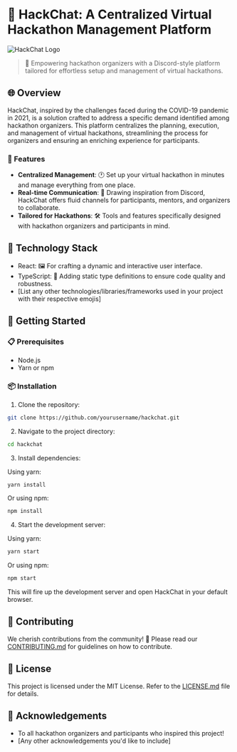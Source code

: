 # 🚀 HackChat: A Centralized Virtual Hackathon Management Platform

![HackChat Logo](./assets/logo.png) 

> 🎯 Empowering hackathon organizers with a Discord-style platform tailored for effortless setup and management of virtual hackathons.

## 🌐 Overview

HackChat, inspired by the challenges faced during the COVID-19 pandemic in 2021, is a solution crafted to address a specific demand identified among hackathon organizers. This platform centralizes the planning, execution, and management of virtual hackathons, streamlining the process for organizers and ensuring an enriching experience for participants.

### 🎉 Features

- **Centralized Management**: 🕐 Set up your virtual hackathon in minutes and manage everything from one place.
- **Real-time Communication**: 💬 Drawing inspiration from Discord, HackChat offers fluid channels for participants, mentors, and organizers to collaborate.
- **Tailored for Hackathons**: 🛠️ Tools and features specifically designed with hackathon organizers and participants in mind.

## 🔧 Technology Stack

- React: 🖼️ For crafting a dynamic and interactive user interface.
- TypeScript: 📜 Adding static type definitions to ensure code quality and robustness.
- [List any other technologies/libraries/frameworks used in your project with their respective emojis]

## 🚀 Getting Started

### 📋 Prerequisites

- Node.js
- Yarn or npm

### 📦 Installation

1. Clone the repository:

```bash
git clone https://github.com/yourusername/hackchat.git
```

2. Navigate to the project directory:

```bash
cd hackchat
```

3. Install dependencies:

Using yarn:

```bash
yarn install
```

Or using npm:

```bash
npm install
```

4. Start the development server:

Using yarn:

```bash
yarn start
```

Or using npm:

```bash
npm start
```

This will fire up the development server and open HackChat in your default browser.

## 🤝 Contributing

We cherish contributions from the community! 🌟 Please read our [CONTRIBUTING.md](./CONTRIBUTING.md) for guidelines on how to contribute.

## 📜 License

This project is licensed under the MIT License. Refer to the [LICENSE.md](./LICENSE.md) file for details.

## 🙏 Acknowledgements

- To all hackathon organizers and participants who inspired this project!
- [Any other acknowledgements you'd like to include]
